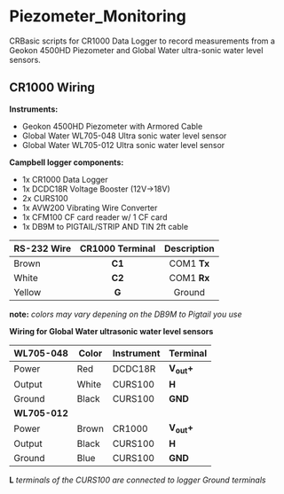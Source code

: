 Piezometer_Monitoring
=====================
CRBasic scripts for CR1000 Data Logger to record measurements from a<br>
Geokon 4500HD Piezometer and Global Water ultra-sonic water level sensors.

CR1000 Wiring
-------------
**Instruments:**
-  Geokon 4500HD Piezometer with Armored Cable
-  Global Water WL705-048 Ultra sonic water level sensor
-  Global Water WL705-012 Ultra sonic water level sensor
  
**Campbell logger components:**
-  1x CR1000 Data Logger
-  1x DCDC18R Voltage Booster (12V->18V)
-  2x CURS100
-  1x AVW200 Vibrating Wire Converter
-  1x CFM100 CF card reader w/ 1 CF card
-  1x DB9M to PIGTAIL/STRIP AND TIN 2ft cable


| RS-232 Wire | CR1000 Terminal | Description |
|-------------| :------------:  | :---------: |
| Brown | **C1** | COM1 **Tx** |
| White | **C2** | COM1 **Rx** |
| Yellow | **G** | Ground |

**note:** *colors may vary depening on  the DB9M to Pigtail you use*


**Wiring for Global Water ultrasonic water level sensors**


| **WL705-048** | Color | Instrument | Terminal |
| ----- | ----- | ---------- | -------- |
| Power | Red   | DCDC18R | **V<sub>out</sub>+** |
| Output | White | CURS100 | **H** |
| Ground | Black | CURS100 | **GND** |
| **WL705-012** |  | | |
| Power | Brown | CR1000 | **V<sub>out</sub>+** | 
| Output | Black | CURS100 | **H** |
| Ground | Blue | CURS100 | **GND** |

**L** *terminals of the CURS100 are connected to logger Ground terminals*

